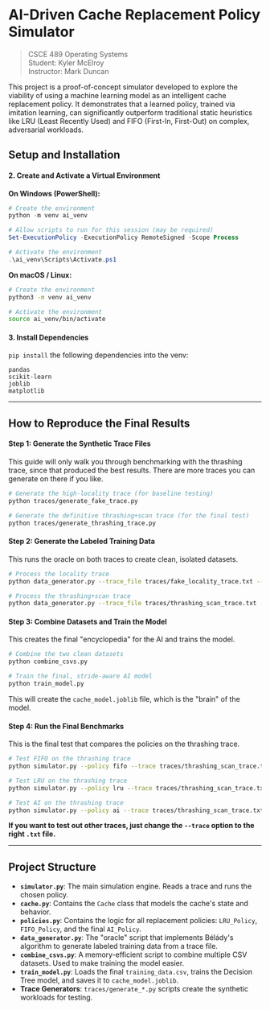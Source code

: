 # AI-Driven Cache Replacement Policy Simulator
> CSCE 489 Operating Systems   
> Student: Kyler McElroy  
> Instructor: Mark Duncan

This project is a proof-of-concept simulator developed to explore the viability of using a machine learning model as an intelligent cache replacement policy. It demonstrates that a learned policy, trained via imitation learning, can significantly outperform traditional static heuristics like LRU (Least Recently Used) and FIFO (First-In, First-Out) on complex, adversarial workloads.

## Setup and Installation

#### 2\. Create and Activate a Virtual Environment

**On Windows (PowerShell):**

```powershell
# Create the environment
python -m venv ai_venv

# Allow scripts to run for this session (may be required)
Set-ExecutionPolicy -ExecutionPolicy RemoteSigned -Scope Process

# Activate the environment
.\ai_venv\Scripts\Activate.ps1
```

**On macOS / Linux:**

```bash
# Create the environment
python3 -m venv ai_venv

# Activate the environment
source ai_venv/bin/activate
```

#### 3\. Install Dependencies

`pip install` the following dependencies into the venv:

```
pandas
scikit-learn
joblib
matplotlib
```

-----

## How to Reproduce the Final Results

#### Step 1: Generate the Synthetic Trace Files

This guide will only walk you through benchmarking with the thrashing trace, since that produced the best results.  There are more traces you can generate on there if you like.

```bash
# Generate the high-locality trace (for baseline testing)
python traces/generate_fake_trace.py

# Generate the definitive thrashing+scan trace (for the final test)
python traces/generate_thrashing_trace.py
```

#### Step 2: Generate the Labeled Training Data

This runs the oracle on both traces to create clean, isolated datasets.

```bash
# Process the locality trace
python data_generator.py --trace_file traces/fake_locality_trace.txt --output_csv locality_data.csv

# Process the thrashing+scan trace
python data_generator.py --trace_file traces/thrashing_scan_trace.txt --output_csv scan_data.csv
```

#### Step 3: Combine Datasets and Train the Model

This creates the final "encyclopedia" for the AI and trains the model.

```bash
# Combine the two clean datasets
python combine_csvs.py

# Train the final, stride-aware AI model
python train_model.py
```

This will create the `cache_model.joblib` file, which is the "brain" of the model.

#### Step 4: Run the Final Benchmarks

This is the final test that compares the policies on the thrashing trace.

```bash
# Test FIFO on the thrashing trace
python simulator.py --policy fifo --trace traces/thrashing_scan_trace.txt

# Test LRU on the thrashing trace
python simulator.py --policy lru --trace traces/thrashing_scan_trace.txt

# Test AI on the thrashing trace
python simulator.py --policy ai --trace traces/thrashing_scan_trace.txt

```

**If you want to test out other traces, just change the `--trace` option to the right `.txt` file.**

-----

## Project Structure

  - **`simulator.py`**: The main simulation engine. Reads a trace and runs the chosen policy.
  - **`cache.py`**: Contains the `Cache` class that models the cache's state and behavior.
  - **`policies.py`**: Contains the logic for all replacement policies: `LRU_Policy`, `FIFO_Policy`, and the final `AI_Policy`.
  - **`data_generator.py`**: The "oracle" script that implements Bélády's algorithm to generate labeled training data from a trace file.
  - **`combine_csvs.py`**: A memory-efficient script to combine multiple CSV datasets. Used to make training the model easier.
  - **`train_model.py`**: Loads the final `training_data.csv`, trains the Decision Tree model, and saves it to `cache_model.joblib`.
  - **Trace Generators**: `traces/generate_*.py` scripts create the synthetic workloads for testing.
